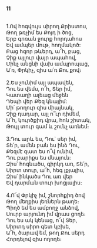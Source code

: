 **11**

\
1.Ով հոգվույս սիրող Քրիստոս,\
 Թող թռչիմ ես Քոյդ ի ծոց,\
 Երբ գոռան ջուրք հորդահոս\
 Եվ ամպեր մութ, հողմակոծ:\
 Բաց հզոր թևերդ, ա՜հ, բաց,\
 Չիք այլուր վայր ապահով,\
 Մինչ անցնի վախ ամպրոպաց,\
 Ա՛ռ, Փրկիչ, զիս ա՛ռ Քու քով։\
\
2.Ես չունիմ այլ ապավեն,\
 Դու ես վեմս, ո՜հ, Տեր իմ,\
 Կատաղի ալեաց մեջեն\
 Դեպի վեր Քեզ կնայիմ:\
 Մի՛ թողուր զիս միայնակ,\
 Չիք դադար, այլ ո՞ւր դիմեմ,\
 Ա՜հ, կուրծքիդ վրա, հոն շիտակ,\
 Թույլ տուր գամ և շունչ առնեմ։\
\
3.Դու արև ես, Դու` սեր իմ,\
 Տե՛ր, ամեն բան ես ինձ Դու,\
 Քեզմէ զատ ես ո՞վ ունիմ,\
 Դու բարիքս ես մնայուն:\
 Զիս՝ հոգնածս, գիրկդ առ, Տե՛ր,\
 Սիրտ տուր, ա՜հ, հեգ լքյալիս,\
 Զիս՝ ինկածս Դու առ վեր\
 Եվ դարման տուր խոցյալիս։\
\
4.Ո՜վ Փրկիչ իմ, շնորհքիդ ծով\
 Թող մեղքիս լեռներն թաղե։\
 Պիղծ եմ ես ամբողջ անձով,\
 Սուրբ արյունդ իմ վրաս ցողե։\
 Դու ես ակ կենաց, ո՜վ Տեր,\
 Սիրտդ սիրո գետ կբխե,\
 Ա՜հ, ծարավ եմ, թող Քու սերդ\
 Հորդելով զիս ողողե։
